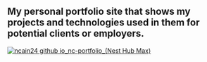 ## My personal portfolio site that shows my projects and technologies used in them for potential clients or employers.

<a href="https://ncain24.github.io/nc-portfolio">![ncain24 github io_nc-portfolio_(Nest Hub Max)](https://user-images.githubusercontent.com/88724898/226486720-60f2cc98-5661-4907-8265-5932005aec5c.png)
</a>
